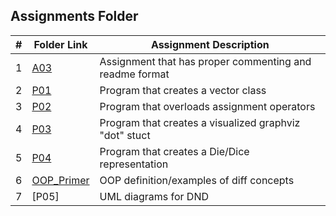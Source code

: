 ## Assignments Folder

|   #   | Folder Link | Assignment Description |
| :---: | ----------- | ---------------------- |
| 1 | [A03](https://github.com/DomHaw21/2143-OOP-HAWKINS/tree/main/Assignments/AO3)| Assignment that has proper commenting and readme format|
| 2 | [P01](https://github.com/DomHaw21/2143-OOP-HAWKINS/tree/main/Assignments/P01)| Program that creates a vector class|
| 3 | [P02](https://github.com/DomHaw21/2143-OOP-HAWKINS/tree/main/Assignments/P02)| Program that overloads assignment operators|
| 4 | [P03](https://github.com/DomHaw21/2143-OOP-HAWKINS/tree/main/Assignments/P03)| Program that creates a visualized graphviz "dot" stuct|
| 5 | [P04](https://github.com/DomHaw21/2143-OOP-HAWKINS/tree/main/Assignments/P04)| Program that creates a Die/Dice representation|
| 6 | [OOP_Primer](https://github.com/DomHaw21/2143-OOP-HAWKINS/tree/main/Assignments/OOP_Primer)|OOP definition/examples of diff concepts|
| 7 | [P05]|UML diagrams for DND|
